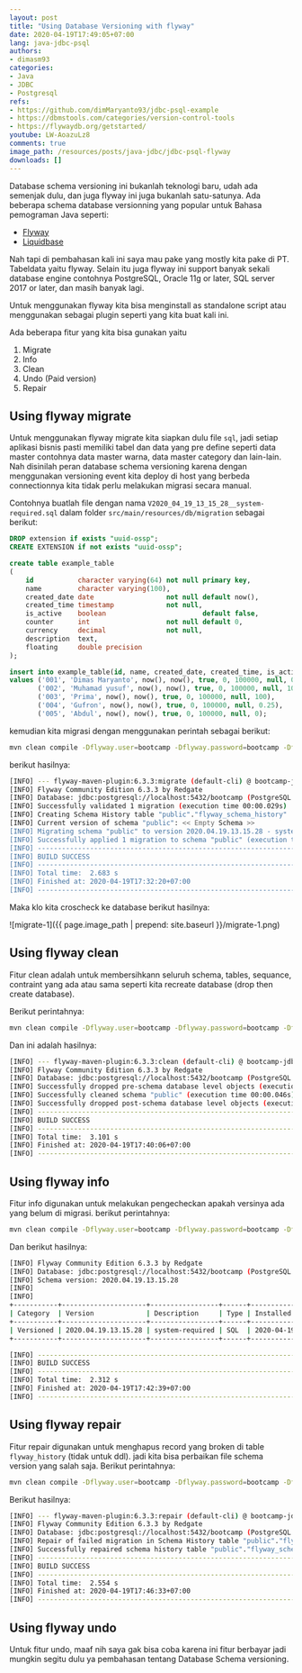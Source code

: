 ```yaml
---
layout: post
title: "Using Database Versioning with flyway"
date: 2020-04-19T17:49:05+07:00
lang: java-jdbc-psql
authors:
- dimasm93
categories:
- Java
- JDBC
- Postgresql
refs: 
- https://github.com/dimMaryanto93/jdbc-psql-example
- https://dbmstools.com/categories/version-control-tools
- https://flywaydb.org/getstarted/
youtube: LW-AoazuLz8
comments: true
image_path: /resources/posts/java-jdbc/jdbc-psql-flyway
downloads: []
---
```


Database schema versioning ini bukanlah teknologi baru, udah ada semenjak dulu, dan juga flyway ini juga bukanlah satu-satunya. Ada beberapa schema database versionning yang popular untuk Bahasa pemograman Java seperti:

- [Flyway](https://flywaydb.org)
- [Liquidbase](https://www.liquibase.org)

<!--more-->

Nah tapi di pembahasan kali ini saya mau pake yang mostly kita pake di PT. Tabeldata yaitu flyway. Selain itu juga flyway ini support banyak sekali database engine contohnya PostgreSQL, Oracle 11g or later, SQL server 2017 or later, dan masih banyak lagi.

Untuk menggunakan flyway kita bisa menginstall as standalone script atau menggunakan sebagai plugin seperti yang kita buat kali ini. 

Ada beberapa fitur yang kita bisa gunakan yaitu 

1. Migrate
2. Info
3. Clean
5. Undo (Paid version)
6. Repair

## Using flyway migrate

Untuk menggunakan flyway migrate kita siapkan dulu file `sql`, jadi setiap aplikasi bisnis pasti memiliki tabel dan data yang pre define seperti data master contohnya data master warna, data master category dan lain-lain. Nah disinilah peran database schema versioning karena dengan menggunakan versioning event kita deploy di host yang berbeda connectionnya kita tidak perlu melakukan migrasi secara manual.

Contohnya buatlah file dengan nama `V2020_04_19_13_15_28__system-required.sql` dalam folder `src/main/resources/db/migration` sebagai berikut:

```sql
DROP extension if exists "uuid-ossp";
CREATE EXTENSION if not exists "uuid-ossp";

create table example_table
(
    id           character varying(64) not null primary key,
    name         character varying(100),
    created_date date                  not null default now(),
    created_time timestamp             not null,
    is_active    boolean                        default false,
    counter      int                   not null default 0,
    currency     decimal               not null,
    description  text,
    floating     double precision
);

insert into example_table(id, name, created_date, created_time, is_active, counter, currency, description, floating)
values ('001', 'Dimas Maryanto', now(), now(), true, 0, 100000, null, 0.1),
       ('002', 'Muhamad yusuf', now(), now(), true, 0, 100000, null, 10.1),
       ('003', 'Prima', now(), now(), true, 0, 100000, null, 100),
       ('004', 'Gufron', now(), now(), true, 0, 100000, null, 0.25),
       ('005', 'Abdul', now(), now(), true, 0, 100000, null, 0);

```

kemudian kita migrasi dengan menggunakan perintah sebagai berikut:

```bash
mvn clean compile -Dflyway.user=bootcamp -Dflyway.password=bootcamp -Dflyway.url=jdbc:postgresql://localhost:5432/bootcamp flyway:migrate
```

berikut hasilnya:

```bash
[INFO] --- flyway-maven-plugin:6.3.3:migrate (default-cli) @ bootcamp-jdbc-psql ---
[INFO] Flyway Community Edition 6.3.3 by Redgate
[INFO] Database: jdbc:postgresql://localhost:5432/bootcamp (PostgreSQL 12.1)
[INFO] Successfully validated 1 migration (execution time 00:00.029s)
[INFO] Creating Schema History table "public"."flyway_schema_history" ...
[INFO] Current version of schema "public": << Empty Schema >>
[INFO] Migrating schema "public" to version 2020.04.19.13.15.28 - system-required
[INFO] Successfully applied 1 migration to schema "public" (execution time 00:00.087s)
[INFO] ------------------------------------------------------------------------
[INFO] BUILD SUCCESS
[INFO] ------------------------------------------------------------------------
[INFO] Total time:  2.683 s
[INFO] Finished at: 2020-04-19T17:32:20+07:00
[INFO] ------------------------------------------------------------------------
```

Maka klo kita croscheck ke database berikut hasilnya:

![migrate-1]({{ page.image_path | prepend: site.baseurl }}/migrate-1.png)

## Using flyway clean

Fitur clean adalah untuk membersihkann seluruh schema, tables, sequance, contraint yang ada atau sama seperti kita recreate database (drop then create database).

Berikut perintahnya:

```bash
mvn clean compile -Dflyway.user=bootcamp -Dflyway.password=bootcamp -Dflyway.url=jdbc:postgresql://localhost:5432/bootcamp flyway:clean
```

Dan ini adalah hasilnya:

```bash
[INFO] --- flyway-maven-plugin:6.3.3:clean (default-cli) @ bootcamp-jdbc-psql ---
[INFO] Flyway Community Edition 6.3.3 by Redgate
[INFO] Database: jdbc:postgresql://localhost:5432/bootcamp (PostgreSQL 12.1)
[INFO] Successfully dropped pre-schema database level objects (execution time 00:00.003s)
[INFO] Successfully cleaned schema "public" (execution time 00:00.046s)
[INFO] Successfully dropped post-schema database level objects (execution time 00:00.002s)
[INFO] ------------------------------------------------------------------------
[INFO] BUILD SUCCESS
[INFO] ------------------------------------------------------------------------
[INFO] Total time:  3.101 s
[INFO] Finished at: 2020-04-19T17:40:06+07:00
[INFO] ------------------------------------------------------------------------
```

## Using flyway info

Fitur info digunakan untuk melakukan pengecheckan apakah versinya ada yang belum di migrasi. berikut perintahnya:

```bash
mvn clean compile -Dflyway.user=bootcamp -Dflyway.password=bootcamp -Dflyway.url=jdbc:postgresql://localhost:5432/bootcamp flyway:info
```

Dan berikut hasilnya:

```bash
[INFO] Flyway Community Edition 6.3.3 by Redgate
[INFO] Database: jdbc:postgresql://localhost:5432/bootcamp (PostgreSQL 12.1)
[INFO] Schema version: 2020.04.19.13.15.28
[INFO] 
[INFO] 
+-----------+---------------------+-----------------+------+---------------------+---------+
| Category  | Version             | Description     | Type | Installed On        | State   |
+-----------+---------------------+-----------------+------+---------------------+---------+
| Versioned | 2020.04.19.13.15.28 | system-required | SQL  | 2020-04-19 17:42:32 | Success |
+-----------+---------------------+-----------------+------+---------------------+---------+

[INFO] ------------------------------------------------------------------------
[INFO] BUILD SUCCESS
[INFO] ------------------------------------------------------------------------
[INFO] Total time:  2.312 s
[INFO] Finished at: 2020-04-19T17:42:39+07:00
[INFO] ------------------------------------------------------------------------
```

## Using flyway repair

Fitur repair digunakan untuk menghapus record yang broken di table `flyway_history` (tidak untuk ddl). jadi kita bisa perbaikan file schema version yang salah saja. Berikut perintahnya:

```bash
mvn clean compile -Dflyway.user=bootcamp -Dflyway.password=bootcamp -Dflyway.url=jdbc:postgresql://localhost:5432/bootcamp flyway:repair
```

Berikut hasilnya:

```bash
[INFO] --- flyway-maven-plugin:6.3.3:repair (default-cli) @ bootcamp-jdbc-psql ---
[INFO] Flyway Community Edition 6.3.3 by Redgate
[INFO] Database: jdbc:postgresql://localhost:5432/bootcamp (PostgreSQL 12.1)
[INFO] Repair of failed migration in Schema History table "public"."flyway_schema_history" not necessary. No failed migration detected.
[INFO] Successfully repaired schema history table "public"."flyway_schema_history" (execution time 00:00.050s).
[INFO] ------------------------------------------------------------------------
[INFO] BUILD SUCCESS
[INFO] ------------------------------------------------------------------------
[INFO] Total time:  2.554 s
[INFO] Finished at: 2020-04-19T17:46:33+07:00
[INFO] ------------------------------------------------------------------------
```

## Using flyway undo

Untuk fitur undo, maaf nih saya gak bisa coba karena ini fitur berbayar jadi mungkin segitu dulu ya pembahasan tentang Database Schema versioning.


